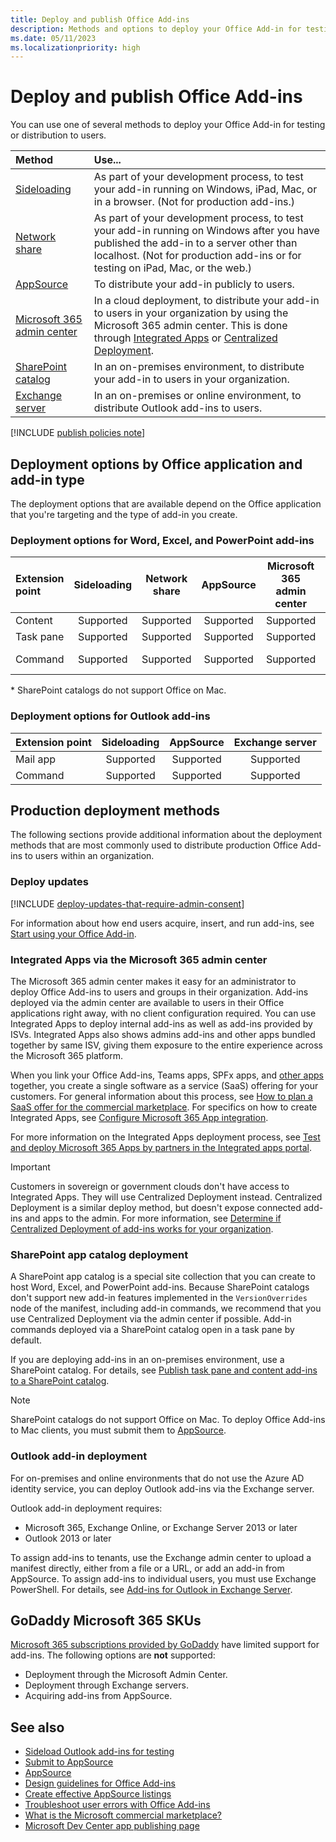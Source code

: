 ```yaml
---
title: Deploy and publish Office Add-ins
description: Methods and options to deploy your Office Add-in for testing or distribution to users.
ms.date: 05/11/2023
ms.localizationpriority: high
---
```


# Deploy and publish Office Add-ins

You can use one of several methods to deploy your Office Add-in for testing or distribution to users.

|**Method**|**Use...**|
|:---------|:------------|
|[Sideloading](../testing/test-debug-office-add-ins.md#sideload-an-office-add-in-for-testing)|As part of your development process, to test your add-in running on Windows, iPad, Mac, or in a browser. (Not for production add-ins.)|
|[Network share](../testing/create-a-network-shared-folder-catalog-for-task-pane-and-content-add-ins.md)|As part of your development process, to test your add-in running on Windows after you have published the add-in to a server other than localhost. (Not for production add-ins or for testing on iPad, Mac, or the web.)|
|[AppSource][AppSource]|To distribute your add-in publicly to users.|
|[Microsoft 365 admin center](/microsoft-365/admin/manage/test-and-deploy-microsoft-365-apps)|In a cloud deployment, to distribute your add-in to users in your organization by using the Microsoft 365 admin center. This is done through [Integrated Apps](/microsoft-365/admin/manage/test-and-deploy-microsoft-365-apps) or [Centralized Deployment](/microsoft-365/admin/manage/centralized-deployment-of-add-ins). |
|[SharePoint catalog](publish-task-pane-and-content-add-ins-to-an-add-in-catalog.md)|In an on-premises environment, to distribute your add-in to users in your organization.|
|[Exchange server](#outlook-add-in-deployment)|In an on-premises or online environment, to distribute Outlook add-ins to users.|

[!INCLUDE [publish policies note](../includes/note-publish-policies.md)]

## Deployment options by Office application and add-in type

The deployment options that are available depend on the Office application that you're targeting and the type of add-in you create.

### Deployment options for Word, Excel, and PowerPoint add-ins

| Extension point | Sideloading | Network share | AppSource | Microsoft 365 admin center | SharePoint catalog\* |
|:----------------|:-----------:|:-------------:|:---------:|:--------------------------:|:--------------------:|
| Content         | Supported   | Supported     | Supported | Supported                  | Supported            |
| Task pane       | Supported   | Supported     | Supported | Supported                  | Supported            |
| Command         | Supported   | Supported     | Supported | Supported                  | Not available        |

&#42; SharePoint catalogs do not support Office on Mac.

### Deployment options for Outlook add-ins

| Extension point | Sideloading | AppSource | Exchange server |
|:----------------|:-----------:|:---------:|:---------------:|
| Mail app        | Supported   | Supported | Supported       |
| Command         | Supported   | Supported | Supported       |

## Production deployment methods

The following sections provide additional information about the deployment methods that are most commonly used to distribute production Office Add-ins to users within an organization.

### Deploy updates

[!INCLUDE [deploy-updates-that-require-admin-consent](../includes/deploy-updates-that-require-admin-consent.md)]

For information about how end users acquire, insert, and run add-ins, see [Start using your Office Add-in](https://support.microsoft.com/office/82e665c4-6700-4b56-a3f3-ef5441996862).

### Integrated Apps via the Microsoft 365 admin center

The Microsoft 365 admin center makes it easy for an administrator to deploy Office Add-ins to users and groups in their organization. Add-ins deployed via the admin center are available to users in their Office applications right away, with no client configuration required. You can use Integrated Apps to deploy internal add-ins as well as add-ins provided by ISVs. Integrated Apps also shows admins add-ins and other apps bundled together by same ISV, giving them exposure to the entire experience across the Microsoft 365 platform.

When you link your Office Add-ins, Teams apps, SPFx apps, and [other apps](/microsoft-365/admin/manage/test-and-deploy-microsoft-365-apps#what-apps-can-i-deploy-from-integrated-apps) together, you create a single software as a service (SaaS) offering for your customers. For general information about this process, see [How to plan a SaaS offer for the commercial marketplace](/azure/marketplace/plan-saas-offer). For specifics on how to create Integrated Apps, see [Configure Microsoft 365 App integration](/azure/marketplace/create-new-saas-offer#configure-microsoft-365-app-integration).

For more information on the Integrated Apps deployment process, see [Test and deploy Microsoft 365 Apps by partners in the Integrated apps portal](/microsoft-365/admin/manage/test-and-deploy-microsoft-365-apps).

> [!IMPORTANT]
> Customers in sovereign or government clouds don't have access to Integrated Apps. They will use Centralized Deployment instead. Centralized Deployment is a similar deploy method, but doesn't expose connected add-ins and apps to the admin. For more information, see [Determine if Centralized Deployment of add-ins works for your organization](/microsoft-365/admin/manage/centralized-deployment-of-add-ins).

### SharePoint app catalog deployment

A SharePoint app catalog is a special site collection that you can create to host Word, Excel, and PowerPoint add-ins. Because SharePoint catalogs don't support new add-in features implemented in the `VersionOverrides` node of the manifest, including add-in commands, we recommend that you use Centralized Deployment via the admin center if possible. Add-in commands deployed via a SharePoint catalog open in a task pane by default.

If you are deploying add-ins in an on-premises environment, use a SharePoint catalog. For details, see [Publish task pane and content add-ins to a SharePoint catalog](publish-task-pane-and-content-add-ins-to-an-add-in-catalog.md).

> [!NOTE]
> SharePoint catalogs do not support Office on Mac. To deploy Office Add-ins to Mac clients, you must submit them to [AppSource](/office/dev/store/submit-to-the-office-store).

### Outlook add-in deployment

For on-premises and online environments that do not use the Azure AD identity service, you can deploy Outlook add-ins via the Exchange server.

Outlook add-in deployment requires:

- Microsoft 365, Exchange Online, or Exchange Server 2013 or later
- Outlook 2013 or later

To assign add-ins to tenants, use the Exchange admin center to upload a manifest directly, either from a file or a URL, or add an add-in from AppSource. To assign add-ins to individual users, you must use Exchange PowerShell. For details, see [Add-ins for Outlook in Exchange Server](/exchange/add-ins-for-outlook-2013-help).

## GoDaddy Microsoft 365 SKUs

[Microsoft 365 subscriptions provided by GoDaddy](https://www.godaddy.com/business/office-365) have limited support for add-ins. The following options are **not** supported:

- Deployment through the Microsoft Admin Center.
- Deployment through Exchange servers.
- Acquiring add-ins from AppSource.

## See also

- [Sideload Outlook add-ins for testing](../testing/create-a-network-shared-folder-catalog-for-task-pane-and-content-add-ins.md)
- [Submit to AppSource][AppSource]
- [AppSource](https://appsource.microsoft.com/marketplace/apps?src=office&page=1)
- [Design guidelines for Office Add-ins](../design/add-in-design.md)
- [Create effective AppSource listings](/office/dev/store/create-effective-office-store-listings)
- [Troubleshoot user errors with Office Add-ins](../testing/testing-and-troubleshooting.md)
- [What is the Microsoft commercial marketplace?](/azure/marketplace/overview)
- [Microsoft Dev Center app publishing page](https://developer.microsoft.com/microsoft-teams/app-publishing)

[AppSource]: /office/dev/store/submit-to-appsource-via-partner-center
